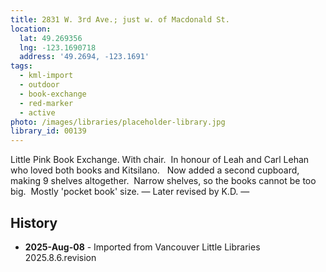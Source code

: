 ```yaml
---
title: 2831 W. 3rd Ave.; just w. of Macdonald St.
location:
  lat: 49.269356
  lng: -123.1690718
  address: '49.2694, -123.1691'
tags:
  - kml-import
  - outdoor
  - book-exchange
  - red-marker
  - active
photo: /images/libraries/placeholder-library.jpg
library_id: 00139
---
```

Little Pink Book Exchange.
With chair.  In honour of Leah and Carl Lehan who loved both books and Kitsilano.  
Now added a second cupboard, making 9 shelves altogether.  
Narrow shelves, so the books cannot be too big.  
Mostly 'pocket book' size.
— Later revised by K.D.
—

## History
- **2025-Aug-08** - Imported from Vancouver Little Libraries 2025.8.6.revision
